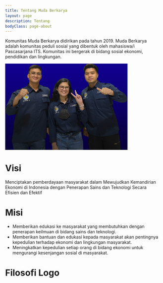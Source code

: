 ```yaml
---
title: Tentang Muda Berkarya
layout: page
description: Tentang
bodyClass: page-about
---
```


Komunitas Muda Berkarya didirikan pada tahun 2019. Muda Berkarya adalah komunitas peduli sosial yang dibentuk oleh
mahasiswa/i Pascasarjana ITS. Komunitas ini bergerak di bidang sosial ekonomi, pendidikan dan lingkungan.

![Accounting Services](/images/splash.png)

# Visi
Menciptakan pemberdayaan masyarakat dalam Mewujudkan Kemandirian Ekonomi di Indonesia dengan Penerapan Sains dan Teknologi Secara Efisien dan Efektif

# Misi
- Memberikan edukasi ke masyarakat yang membutuhkan dengan penerapan keilmuan di bidang sains dan teknologi.
- Memberikan bantuan dan edukasi kepada masyarakat akan pentingnya kepedulian terhadap ekonomi dan lingkungan masyarakat.
- Meningkatkan kepedulian setiap orang di bidang ekonomi untuk mengurangi kesenjangan sosial di masyarakat.

# Filosofi Logo
